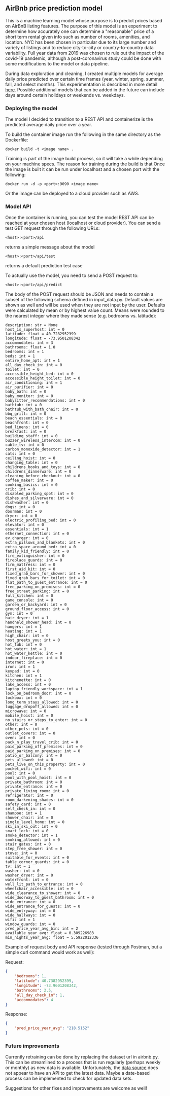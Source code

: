 <h2>AirBnb price prediction model</h2>

<p>This is a machine learning model whose purpose is to predict prices based on AirBnB listing features.  The purpose of this model is an experiment to determine how accurately one can determine a "reasonable" price of a short term rental given info such as number of rooms, amenities, and location.  NYC has been chosen in particular due to its large number and variety of listings and to reduce city-to-city or country-to-country data variability.  Full year data from 2019 was chosen to rule out the impact of the covid-19 pandemic, although a post-coronavirus study could be done with some modifications to the model or data pipeline.</p>

<p>During data exploration and cleaning, I created multiple models for average daily price predicted over certain time frames (year, winter, spring, summer, fall, and select months).  This experimentation is described in more detail <a href="https://docs.google.com/document/d/1gz1ZgBgyygkYrr9so776RsldtAkHHBHxNWZpARoW3rA/edit?usp=sharing">here</a>. Possible additional models that can be added in the future can include days around certain holidays or weekends vs. weekdays.</p>

<h3>Deploying the model</h3>

The model I decided to transition to a REST API and containerize is the predicted average daily price over a year.

To build the container image run the following in the same directory as the Dockerfile:

```
docker build -t <image name> .
```

Training is part of the image build process, so it will take a while depending on your machine specs.  The reason for training during the build is that Once the image is built it can be run under localhost and a chosen port with the following:

```
docker run -d -p <port>:9090 <image name>
```

Or the image can be deployed to a cloud provider such as AWS.

<h3>Model API</h3>

Once the container is running, you can test the model REST API can be reached at your chosen host (localhost or cloud provider).  You can send a test GET request through the following URLs:

```
<host>:<port>/api
```
returns a simple message about the model

```
<host>:<port>/api/test
```
returns a default prediction test case

To actually use the model, you need to send a POST request to:

```
<host>:<port>/api/predict
```

The body of the POST request should be JSON and needs to contain a subset of the following schema defined in input_data.py.  Default values are shown as well and will be used when they are not input by the user.  Defaults were calculated by mean or by highest value count.  Means were rounded to the nearest integer where they made sense (e.g. bedrooms vs. latitude):

    description: str = None
    host_is_superhost: int = 0
    latitude: float = 40.7282952399
    longitude: float = -73.9501208342
    accommodates: int = 3
    bathrooms: float = 1.0
    bedrooms: int = 1
    beds: int = 1
    entire_home_apt: int = 1
    all_day_check_in: int = 0
    toilet: int = 0
    accessible_height_bed: int = 0
    accessible_height_toilet: int = 0
    air_conditioning: int = 1
    air_purifier: int = 0
    baby_bath: int = 0
    baby_monitor: int = 0
    babysitter_recommendations: int = 0
    bathtub: int = 0
    bathtub_with_bath_chair: int = 0
    bbq_grill: int = 0
    beach_essentials: int = 0
    beachfront: int = 0
    bed_linens: int = 0
    breakfast: int = 0
    building_staff: int = 0
    buzzer_wireless_intercom: int = 0
    cable_tv: int = 0
    carbon_monoxide_detector: int = 1
    cats: int = 0
    ceiling_hoist: int = 0
    changing_table: int = 0
    childrens_books_and_toys: int = 0
    childrens_dinnerware: int = 0
    cleaning_before_checkout: int = 0
    coffee_maker: int = 0
    cooking_basics: int = 0
    crib: int = 0
    disabled_parking_spot: int = 0
    dishes_and_silverware: int = 0
    dishwasher: int = 0
    dogs: int = 0
    doorman: int = 0
    dryer: int = 0
    electric_profiling_bed: int = 0
    elevator: int = 0
    essentials: int = 1
    ethernet_connection: int = 0
    ev_charger: int = 0
    extra_pillows_and_blankets: int = 0
    extra_space_around_bed: int = 0
    family_kid_friendly: int = 0
    fire_extinguisher: int = 0
    fireplace_guards: int = 0
    firm_mattress: int = 0
    first_aid_kit: int = 0
    fixed_grab_bars_for_shower: int = 0
    fixed_grab_bars_for_toilet: int = 0
    flat_path_to_guest_entrance: int = 0
    free_parking_on_premises: int = 0
    free_street_parking: int = 0
    full_kitchen: int = 0
    game_console: int = 0
    garden_or_backyard: int = 0
    ground_floor_access: int = 0
    gym: int = 0
    hair_dryer: int = 1
    handheld_shower_head: int = 0
    hangers: int = 1
    heating: int = 1
    high_chair: int = 0
    host_greets_you: int = 0
    hot_tub: int = 0
    hot_water: int = 1
    hot_water_kettle: int = 0
    indoor_fireplace: int = 0
    internet: int = 0
    iron: int = 1
    keypad: int = 0
    kitchen: int = 1
    kitchenette: int = 0
    lake_access: int = 0
    laptop_friendly_workspace: int = 1
    lock_on_bedroom_door: int = 0
    lockbox: int = 0
    long_term_stays_allowed: int = 0
    luggage_dropoff_allowed: int = 0
    microwave: int = 0
    mobile_hoist: int = 0
    no_stairs_or_steps_to_enter: int = 0
    other: int = 0
    other_pets: int = 0
    outlet_covers: int = 0
    oven: int = 0
    pack_n_play_travel_crib: int = 0
    paid_parking_off_premises: int = 0
    paid_parking_on_premises: int = 0
    patio_or_balcony: int = 0
    pets_allowed: int = 0
    pets_live_on_this_property: int = 0
    pocket_wifi: int = 0
    pool: int = 0
    pool_with_pool_hoist: int = 0
    private_bathroom: int = 0
    private_entrance: int = 0
    private_living_room: int = 0
    refrigerator: int = 0
    room_darkening_shades: int = 0
    safety_card: int = 0
    self_check_in: int = 0
    shampoo: int = 1
    shower_chair: int = 0
    single_level_home: int = 0
    ski_in_ski_out: int = 0
    smart_lock: int = 0
    smoke_detector: int = 1
    smoking_allowed: int = 0
    stair_gates: int = 0
    step_free_shower: int = 0
    stove: int = 0
    suitable_for_events: int = 0
    table_corner_guards: int = 0
    tv: int = 1
    washer: int = 0
    washer_dryer: int = 0
    waterfront: int = 0
    well_lit_path_to_entrance: int = 0
    wheelchair_accessible: int = 0
    wide_clearance_to_shower: int = 0
    wide_doorway_to_guest_bathroom: int = 0
    wide_entrance: int = 0
    wide_entrance_for_guests: int = 0
    wide_entryway: int = 0
    wide_hallways: int = 0
    wifi: int = 1
    window_guards: int = 0
    pred_price_year_avg_bin: int = 2
    available_year_avg: float = 0.309226983
    min_nights_year_avg: float = 5.5922012336

Example of request body and API response (tested through Postman, but a simple curl command would work as well):

Request:
```json
{
    "bedrooms": 1,
    "latitude": 40.7382952399,
    "longitude": -73.9601208342,
    "bathrooms": 2.5,
    "all_day_check_in": 1,
    "accommodates": 4
}
```

Response:
```json
{
    "pred_price_year_avg": "218.5152"
}
```

<h3>Future improvements</h3>

Currently retraining can be done by replacing the dataset url in airbnb.py.  This can be streamlined to a process that is run regularly (perhaps weekly or monthly) as new data is available.  Unfortunately, the <a href="http://insideairbnb.com/get-the-data.html">data source</a> does not appear to have an API to get the latest data.  Maybe a date-based process can be implemented to check for updated data sets.

Suggestions for other fixes and improvements are welcome as well!